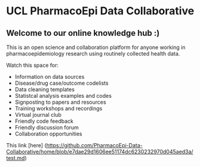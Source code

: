 # UCL PharmacoEpi Data Collaborative

## Welcome to our online knowledge hub :)

This is an open science and collaboration platform for anyone working in pharmacoepidemiology research using routinely collected health data.  

Watch this space for:
- Information on data sources
- Disease/drug case/outcome codelists
- Data cleaning templates
- Statistcal analysis examples and codes
- Signposting to papers and resources
- Training workshops and recordings
- Virtual journal club
- Friendly code feedback
- Friendly discussion forum
- Collaboration opportunities

This link [here] (https://github.com/PharmacoEpi-Data-Collaborative/home/blob/e7dae29d1606ee51174dc6230232970d045aed3a/test.md)
